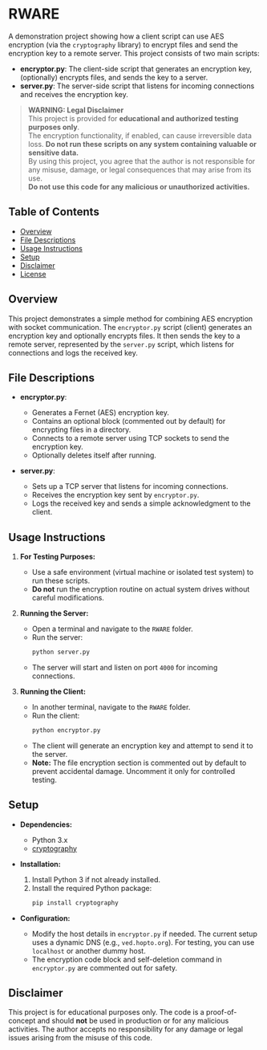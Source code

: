 # RWARE

A demonstration project showing how a client script can use AES encryption (via the `cryptography` library) to encrypt files and send the encryption key to a remote server. This project consists of two main scripts:

- **encryptor.py**: The client-side script that generates an encryption key, (optionally) encrypts files, and sends the key to a server.
- **server.py**: The server-side script that listens for incoming connections and receives the encryption key.

> **WARNING: Legal Disclaimer**  
> This project is provided for **educational and authorized testing purposes only**.  
> The encryption functionality, if enabled, can cause irreversible data loss. **Do not run these scripts on any system containing valuable or sensitive data.**  
> By using this project, you agree that the author is not responsible for any misuse, damage, or legal consequences that may arise from its use.  
> **Do not use this code for any malicious or unauthorized activities.**

## Table of Contents
- [Overview](#overview)
- [File Descriptions](#file-descriptions)
- [Usage Instructions](#usage-instructions)
- [Setup](#setup)
- [Disclaimer](#disclaimer)
- [License](#license)

## Overview

This project demonstrates a simple method for combining AES encryption with socket communication. The `encryptor.py` script (client) generates an encryption key and optionally encrypts files. It then sends the key to a remote server, represented by the `server.py` script, which listens for connections and logs the received key.

## File Descriptions

- **encryptor.py**:  
  - Generates a Fernet (AES) encryption key.
  - Contains an optional block (commented out by default) for encrypting files in a directory.
  - Connects to a remote server using TCP sockets to send the encryption key.
  - Optionally deletes itself after running.

- **server.py**:  
  - Sets up a TCP server that listens for incoming connections.
  - Receives the encryption key sent by `encryptor.py`.
  - Logs the received key and sends a simple acknowledgment to the client.

## Usage Instructions

1. **For Testing Purposes:**
   - Use a safe environment (virtual machine or isolated test system) to run these scripts.
   - **Do not** run the encryption routine on actual system drives without careful modifications.

2. **Running the Server:**
   - Open a terminal and navigate to the `RWARE` folder.
   - Run the server:
     ```bash
     python server.py
     ```
   - The server will start and listen on port `4000` for incoming connections.

3. **Running the Client:**
   - In another terminal, navigate to the `RWARE` folder.
   - Run the client:
     ```bash
     python encryptor.py
     ```
   - The client will generate an encryption key and attempt to send it to the server.
   - **Note:** The file encryption section is commented out by default to prevent accidental damage. Uncomment it only for controlled testing.

## Setup

- **Dependencies:**
  - Python 3.x
  - [cryptography](https://pypi.org/project/cryptography/)

- **Installation:**
  1. Install Python 3 if not already installed.
  2. Install the required Python package:
     ```bash
     pip install cryptography
     ```

- **Configuration:**
  - Modify the host details in `encryptor.py` if needed. The current setup uses a dynamic DNS (e.g., `ved.hopto.org`). For testing, you can use `localhost` or another dummy host.
  - The encryption code block and self-deletion command in `encryptor.py` are commented out for safety.

## Disclaimer

This project is for educational purposes only. The code is a proof-of-concept and should **not** be used in production or for any malicious activities. The author accepts no responsibility for any damage or legal issues arising from the misuse of this code.

